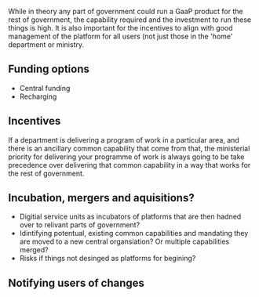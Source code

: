 <!-- TITLE: Governence, operations and funding -->
<!-- SUBTITLE: A quick summary of Governence -->

While in theory any part of government could run a GaaP product for the rest of government, the capability required and the investment to run these things is high. It is also important for the incentives to align with good management of the platform for all users (not just those in the 'home' department or ministry.

## Funding options

* Central funding
* Recharging

## Incentives

If a department is delivering a program of work in a particular area, and there is an ancillary common capability that come from that, the ministerial priority for delivering your programme of work is always going to be take precedence over delivering that common capability in a way that works for the rest of government.

## Incubation, mergers and aquisitions?

* Digitial service units as incubators of platforms that are then hadned over to relivant parts of government?
* Idintifying potentual, existing common capabilities and mandating they are moved to a new central organsiation? Or multiple capabilities merged?
* Risks if things not desinged as platforms for begining?


## Notifying users of changes
